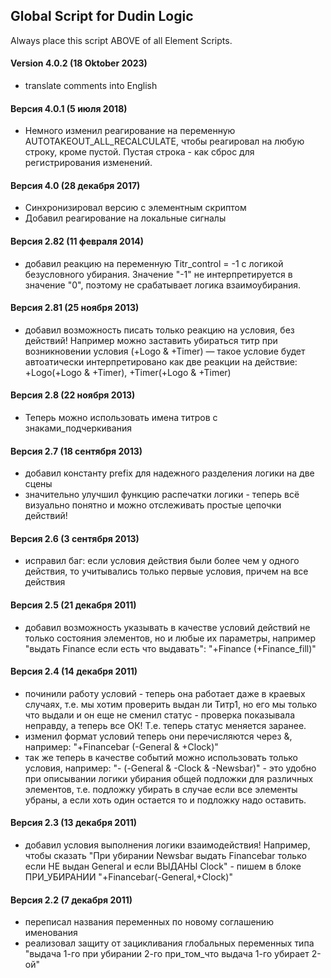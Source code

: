 ## Global Script for Dudin Logic

Always place this script ABOVE of all Element Scripts.

#### Version 4.0.2 (18 Oktober 2023)
* translate comments into English

#### Версия 4.0.1 (5 июля 2018)
* Немного изменил реагирование на переменную AUTOTAKEOUT_ALL_RECALCULATE, чтобы реагировал на любую строку, кроме пустой. Пустая строка - как сброс для регистрирования изменений.

#### Версия 4.0 (28 декабря 2017)
* Синхронизировал версию с элементным скриптом
* Добавил реагирование на локальные сигналы

#### Версия 2.82 (11 февраля 2014)
* добавил реакцию на переменную Titr_control = -1 с логикой безусловного убирания. Значение "-1" не интерпретируется в значение "0", поэтому не срабатывает логика взаимоубирания.

#### Версия 2.81 (25 ноября 2013)
* добавил возможность писать только реакцию на условия, без действий! Например можно заставить убираться титр при возникновении условия (+Logo & +Timer) — такое условие будет автоатически интерпретировано как две реакции на действие: +Logo(+Logo & +Timer), +Timer(+Logo & +Timer)

#### Версия 2.8 (22 ноября 2013)
* Теперь можно использовать имена титров с знаками_подчеркивания

#### Версия 2.7 (18 сентября 2013)
* добавил константу prefix для надежного разделения логики на две сцены
* значительно улучшил функцию распечатки логики - теперь всё визуально понятно и можно отслеживать простые цепочки действий!

#### Версия 2.6 (3 сентября 2013)
* исправил баг: если условия действия были более чем у одного действия, то учитывались только первые условия, причем на все действия

#### Версия 2.5 (21 декабря 2011)
* добавил возможность указывать в качестве условий действий не только состояния элементов, но и любые их параметры, например "выдать Finance если есть что выдавать": "+Finance (+Finance_fill)"

#### Версия 2.4 (14 декабря 2011)
* починили работу условий - теперь она работает даже в краевых случаях, т.е. мы хотим проверить выдан ли Титр1, но его мы только что выдали и он еще не сменил статус - проверка показывала неправду, а теперь все ОК! Т.е. теперь статус меняется заранее.
* изменил формат условий теперь они перечисляются через &, например: "+Financebar (-General & +Clock)"
* так же теперь в качестве событий можно использовать только условия, например: "- (-General & -Clock & -Newsbar)" - это удобно при описывании логики убирания общей подложки для различных элементов, т.е. подложку убирать в случае если все элементы убраны, а если хоть один остается то и подложку надо оставить.

#### Версия 2.3 (13 декабря 2011)
* добавил условия выполнения логики взаимодействия!
Например, чтобы сказать "При убирании Newsbar выдать Financebar только если НЕ выдан General и если ВЫДАНЫ Clock" - пишем в блоке ПРИ_УБИРАНИИ "+Financebar(-General,+Clock)"

#### Версия 2.2 (7 декабря 2011)
* переписал названия переменных по новому соглашению именования
* реализовал защиту от зацикливания глобальных переменных типа "выдача 1-го при убирании 2-го при_том_что выдача 1-го убирает 2-ой"
